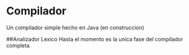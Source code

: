 # Compilador
Un compilador simple hecho en Java (en construccion)

##Analizador Lexico
Hasta el momento es la unica fase del compilador completa
